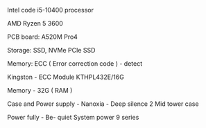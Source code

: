 

Intel code i5-10400 processor

AMD Ryzen 5 3600

PCB board: A520M Pro4

Storage: SSD, NVMe PCIe SSD

Memory: ECC ( Error correction code ) - detect

Kingston - ECC Module KTHPL432E/16G

Memory - 32G ( RAM )

Case and Power supply - Nanoxia - Deep silence 2 Mid tower case

Power fully - Be- quiet System power 9 series
